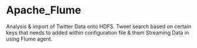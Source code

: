 # Apache_Flume
Analysis &amp; import of Twitter Data onto HDFS. Tweet search based on certain keys that needs to added within configuration file &amp; them Streaming Data in using Flume agent.
